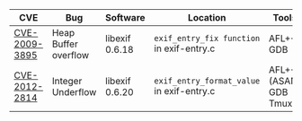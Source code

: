
| CVE                            | Bug                  | Software       | Location                                  | Tools                       |
| ------------------------------ | -------------------- | -------------- | ----------------------------------------- | --------------------------- |
| [CVE-2009-3895](CVE-2009-3895) | Heap Buffer overflow | libexif 0.6.18 | `exif_entry_fix function` in exif-entry.c | AFL++<br>GDB                |
| [CVE-2012-2814](CVE-2012-2814) | Integer Underflow    | libexif 0.6.20 | `exif_entry_format_value` in exif-entry.c | AFL++ (ASAN)<br>GDB<br>Tmux |
